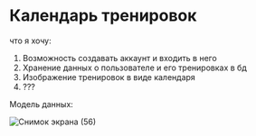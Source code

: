 # Календарь тренировок

что я хочу:
1. Возможность создавать аккаунт и входить в него
2. Хранение данных о пользователе и его тренировках в бд
3. Изображение тренировок в виде календаря
4. ???

Модель данных:

![Снимок экрана (56)](https://user-images.githubusercontent.com/89920118/214589204-2f35c58e-1935-42fa-8634-b7f1d0c48194.png)
